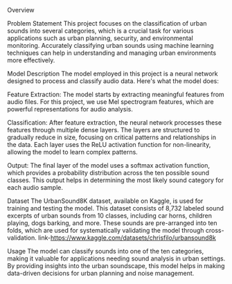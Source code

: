 Overview

Problem Statement
This project focuses on the classification of urban sounds into several categories, which is a crucial task for various applications such as urban planning, security, and environmental monitoring. Accurately classifying urban sounds using machine learning techniques can help in understanding and managing urban environments more effectively.

Model Description
The model employed in this project is a neural network designed to process and classify audio data. Here's what the model does:

Feature Extraction: The model starts by extracting meaningful features from audio files. For this project, we use Mel spectrogram features, which are powerful representations for audio analysis.

Classification: After feature extraction, the neural network processes these features through multiple dense layers. The layers are structured to gradually reduce in size, focusing on critical patterns and relationships in the data. Each layer uses the ReLU activation function for non-linearity, allowing the model to learn complex patterns.

Output: The final layer of the model uses a softmax activation function, which provides a probability distribution across the ten possible sound classes. This output helps in determining the most likely sound category for each audio sample.

Dataset
The UrbanSound8K dataset, available on Kaggle, is used for training and testing the model. This dataset consists of 8,732 labeled sound excerpts of urban sounds from 10 classes, including car horns, children playing, dogs barking, and more. These sounds are pre-arranged into ten folds, which are used for systematically validating the model through cross-validation.
link-https://www.kaggle.com/datasets/chrisfilo/urbansound8k

Usage
The model can classify sounds into one of the ten categories, making it valuable for applications needing sound analysis in urban settings. By providing insights into the urban soundscape, this model helps in making data-driven decisions for urban planning and noise management.

